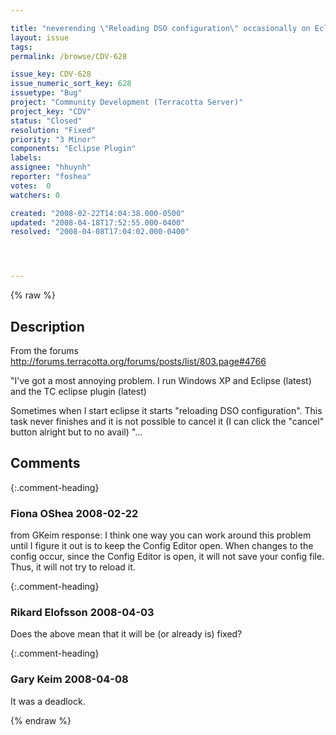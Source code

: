 ```yaml
---

title: "neverending \"Reloading DSO configuration\" occasionally on Eclipse  restart"
layout: issue
tags: 
permalink: /browse/CDV-628

issue_key: CDV-628
issue_numeric_sort_key: 628
issuetype: "Bug"
project: "Community Development (Terracotta Server)"
project_key: "CDV"
status: "Closed"
resolution: "Fixed"
priority: "3 Minor"
components: "Eclipse Plugin"
labels: 
assignee: "hhuynh"
reporter: "foshea"
votes:  0
watchers: 0

created: "2008-02-22T14:04:38.000-0500"
updated: "2008-04-18T17:52:55.000-0400"
resolved: "2008-04-08T17:04:02.000-0400"




---
```


{% raw %}

## Description

<div markdown="1" class="description">

From the forums http://forums.terracotta.org/forums/posts/list/803.page#4766

"I've got a most annoying problem. I run Windows XP and Eclipse (latest) and the TC eclipse plugin (latest) 

Sometimes when I start eclipse it starts "reloading DSO configuration". This task never finishes and it is not possible to cancel it (I can click the "cancel" button alright but to no avail) "...

</div>

## Comments


{:.comment-heading}
### **Fiona OShea** <span class="date">2008-02-22</span>

<div markdown="1" class="comment">

from GKeim response: I think one way you can work around this problem until I figure it out is to keep the Config Editor open. When changes to the config occur, since the Config Editor is open, it will not save your config file. Thus, it will not try to reload it. 


</div>


{:.comment-heading}
### **Rikard Elofsson** <span class="date">2008-04-03</span>

<div markdown="1" class="comment">

Does the above mean that it will be (or already is) fixed?

</div>


{:.comment-heading}
### **Gary Keim** <span class="date">2008-04-08</span>

<div markdown="1" class="comment">

It was a deadlock.


</div>



{% endraw %}
